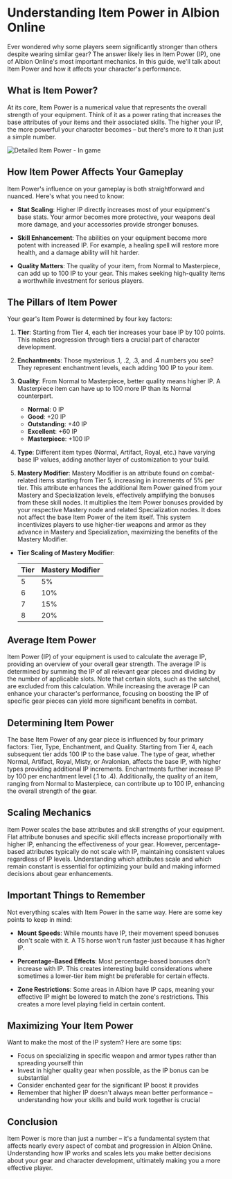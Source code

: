 <!--
title: "Understanding Item Power in Albion Online"
summary: "Learn everything about Item Power in Albion Online, from basic concepts to scaling mechanics."
author: "Albion Free Market"
createdAt: "2024-12-12"
updatedAt: "2024-12-12"
category: "tutorial"
tags: ["albion-online", "item-power", "game-mechanics"]
-->

# Understanding Item Power in Albion Online

Ever wondered why some players seem significantly stronger than others despite wearing similar gear? The answer likely lies in Item Power (IP), one of Albion Online's most important mechanics. In this guide, we'll talk about Item Power and how it affects your character's performance.

## What is Item Power?

At its core, Item Power is a numerical value that represents the overall strength of your equipment. Think of it as a power rating that increases the base attributes of your items and their associated skills. The higher your IP, the more powerful your character becomes – but there's more to it than just a simple number.

![Detailed Item Power - In game](https://cdn.albionfreemarket.com/AlbionFreeMarketTutorials/tutorials/mechanics/item-power/image.png)

## How Item Power Affects Your Gameplay

Item Power's influence on your gameplay is both straightforward and nuanced. Here's what you need to know:

- **Stat Scaling**: Higher IP directly increases most of your equipment's base stats. Your armor becomes more protective, your weapons deal more damage, and your accessories provide stronger bonuses.

- **Skill Enhancement**: The abilities on your equipment become more potent with increased IP. For example, a healing spell will restore more health, and a damage ability will hit harder.

- **Quality Matters**: The quality of your item, from Normal to Masterpiece, can add up to 100 IP to your gear. This makes seeking high-quality items a worthwhile investment for serious players.

## The Pillars of Item Power

Your gear's Item Power is determined by four key factors:

1. **Tier**: Starting from Tier 4, each tier increases your base IP by 100 points. This makes progression through tiers a crucial part of character development.

2. **Enchantments**: Those mysterious .1, .2, .3, and .4 numbers you see? They represent enchantment levels, each adding 100 IP to your item.

3. **Quality**: From Normal to Masterpiece, better quality means higher IP. A Masterpiece item can have up to 100 more IP than its Normal counterpart.

   - **Normal**: 0 IP
   - **Good**: +20 IP
   - **Outstanding**: +40 IP
   - **Excellent**: +60 IP
   - **Masterpiece**: +100 IP

4. **Type**: Different item types (Normal, Artifact, Royal, etc.) have varying base IP values, adding another layer of customization to your build.

5. **Mastery Modifier**: Mastery Modifier is an attribute found on combat-related items starting from Tier 5, increasing in increments of 5% per tier. This attribute enhances the additional Item Power gained from your Mastery and Specialization levels, effectively amplifying the bonuses from these skill nodes. It multiplies the Item Power bonuses provided by your respective Mastery node and related Specialization nodes. It does not affect the base Item Power of the item itself. This system incentivizes players to use higher-tier weapons and armor as they advance in Mastery and Specialization, maximizing the benefits of the Mastery Modifier.

- **Tier Scaling of Mastery Modifier**:

  | Tier | Mastery Modifier |
  | ---- | ---------------- |
  | 5    | 5%               |
  | 6    | 10%              |
  | 7    | 15%              |
  | 8    | 20%              |

## Average Item Power

Item Power (IP) of your equipment is used to calculate the average IP, providing an overview of your overall gear strength. The average IP is determined by summing the IP of all relevant gear pieces and dividing by the number of applicable slots. Note that certain slots, such as the satchel, are excluded from this calculation. While increasing the average IP can enhance your character's performance, focusing on boosting the IP of specific gear pieces can yield more significant benefits in combat.

## Determining Item Power

The base Item Power of any gear piece is influenced by four primary factors: Tier, Type, Enchantment, and Quality. Starting from Tier 4, each subsequent tier adds 100 IP to the base value. The type of gear, whether Normal, Artifact, Royal, Misty, or Avalonian, affects the base IP, with higher types providing additional IP increments. Enchantments further increase IP by 100 per enchantment level (.1 to .4). Additionally, the quality of an item, ranging from Normal to Masterpiece, can contribute up to 100 IP, enhancing the overall strength of the gear.

## Scaling Mechanics

Item Power scales the base attributes and skill strengths of your equipment. Flat attribute bonuses and specific skill effects increase proportionally with higher IP, enhancing the effectiveness of your gear. However, percentage-based attributes typically do not scale with IP, maintaining consistent values regardless of IP levels. Understanding which attributes scale and which remain constant is essential for optimizing your build and making informed decisions about gear enhancements.

## Important Things to Remember

Not everything scales with Item Power in the same way. Here are some key points to keep in mind:

- **Mount Speeds**: While mounts have IP, their movement speed bonuses don't scale with it. A T5 horse won't run faster just because it has higher IP.

- **Percentage-Based Effects**: Most percentage-based bonuses don't increase with IP. This creates interesting build considerations where sometimes a lower-tier item might be preferable for certain effects.

- **Zone Restrictions**: Some areas in Albion have IP caps, meaning your effective IP might be lowered to match the zone's restrictions. This creates a more level playing field in certain content.

## Maximizing Your Item Power

Want to make the most of the IP system? Here are some tips:

- Focus on specializing in specific weapon and armor types rather than spreading yourself thin
- Invest in higher quality gear when possible, as the IP bonus can be substantial
- Consider enchanted gear for the significant IP boost it provides
- Remember that higher IP doesn't always mean better performance – understanding how your skills and build work together is crucial

## Conclusion

Item Power is more than just a number – it's a fundamental system that affects nearly every aspect of combat and progression in Albion Online. Understanding how IP works and scales lets you make better decisions about your gear and character development, ultimately making you a more effective player.
